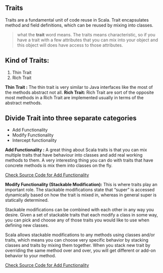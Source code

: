 ## Traits
Traits are a fundamental unit of code reuse in Scala. Trait encapsulates method and field definitions, which can be reused by mixing into classes.


> what the **trait** word means. The traits means characteristic, so if
> you have a trait with a few attributes that you can mix into your
> object and this object will does have access to those attributes.

## Kind of Traits:

 1. Thin Trait
 2. Rich Trait
 
 **Thin Trait :** The thin trait is very similar to Java interfaces like the most of the methods abstract not all.
 **Rich Trait:** Rich Trait are sort of the opposite most methods in a Rich Trait are implemented usually in terms of the abstract methods.

## Divide Trait into three separate categories

 - Add Functionality
 - Modify Functionality
 - Intercept functionality


**Add Functionality :**  A great thing about Scala traits is that you can mix multiple traits that have behaviour into classes and add real working methods to them. A very interesting thing you can do with traits that have concrete methods is mix them into classes on the fly.

[Check Source Code for Add Functionality ](https://github.com/gurditsingh/Scala-FP/blob/master/src/main/scala/scala/trait_lesson/AddFunctionality.scala)

**Modify Functionality (Stackable Modification﻿):** This is where traits play an important role. The stackable modifications state that “super” is accessed dynamically based on how the trait is mixed in, whereas in general super is statically determined.

Stackable modifications can be combined with each other in any way you desire. Given a set of stackable traits that each modify a class in some way, you can pick and choose any of those traits you would like to use when defining new classes.

Scala allows stackable modifications to any methods using classes and/or traits, which means you can choose very specific behavior by stacking classes and traits by mixing them together. When you stack new trait by overriding the same method over and over, you will get different or add-on behavior to your method.

[Check Source Code for Add Functionality](https://github.com/gurditsingh/Scala-FP/blob/master/src/main/scala/scala/trait_lesson/ModifyFunctionality.scala)
<!--stackedit_data:
eyJoaXN0b3J5IjpbLTg3Mjk3NTQ3OSwxODE0ODM0NDI3LDIwMj
cwNTY2NzMsLTEyNTk4OTAwNjEsLTE0NTM2ODA2OSwxMzQyMjcy
NTgxLDE0NDY0MzI2NTUsMTI5NjUyMDA4NiwtMjA4ODc0NjYxMi
wtMTg3NjA3NDY2MCwtMTU1OTU4NzYwNyw3MzgwOTA2MzAsLTEx
NTA0MTIxMTYsOTA3MTI3NjczLC0yMDg4NzQ2NjEyLDIwMzk2Mz
U2MiwxMzY2NjE3MzIsNzE1NTg5OTE5LC0yMDkzOTA0MzY0LDE1
Mjg3NDE0NzhdfQ==
-->